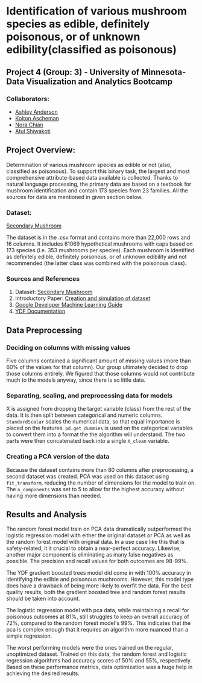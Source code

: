 # Identification of various mushroom species as edible, definitely poisonous, or of unknown edibility(classified as poisonous)

## Project 4 (Group: 3) - University of Minnesota- Data Visualization and Analytics Bootcamp

### Collaborators:
* [Ashley Anderson](https://github.com/AshleyKAnderson) <br>
* [Kolton Ascheman](https://github.com/K01t0N) <br>
* [Nora Chian](https://github.com/ndchian)<br>
* [Atul Shiwakoti](https://github.com/atulshi)<br>

## Project Overview:
Determination of various mushroom species as edible or not (also, classified as poisonous). To support this binary task, the largest and most comprehensive attribute-based data available is collected. Thanks to natural language processing, the primary data are based on a textbook for mushroom identification and contain 173 species from 23 families. All the sources for data are mentioned in given section below.
    
### Dataset: 
[Secondary Mushroom](https://archive.ics.uci.edu/dataset/848/secondary+mushroom+dataset)

The dataset is in the .csv format and contains more than 22,000 rows and 16 columns. It includes 61069 hypothetical mushrooms with caps based on 173 species (i.e. 353 mushrooms per species). Each mushroom is identified as definitely edible, definitely poisonous, or of unknown edibility and not recommended (the latter class was combined with the poisonous class).

### Sources and References
   1)  Dataset: [Secondary Mushroom](https://archive.ics.uci.edu/dataset/848/secondary+mushroom+dataset)
   2)  Introductory Paper: [Creation and simulation of dataset](https://www.semanticscholar.org/paper/Mushroom-data-creation%2C-curation%2C-and-simulation-to-Wagner-Heider/336be248b6f1c5d77c3c93e89f2e19e7344b0250)
   3)  [Google Developer Machine Learning Guide](https://developers.google.com/machine-learning/decision-forests/practice)
   4)  [YDF Documentation](https://ydf.readthedocs.io/en/stable/)

## Data Preprocessing

### Deciding on columns with missing values
Five columns contained a significant amount of missing values (more than 60% of the values for that column). Our group ultimately decided to drop those columns entirely. We figured that those columns would not contribute much to the models anyway, since there is so little data.

### Separating, scaling, and preprocessing data for models

X is assigned from dropping the target variable (class) from the rest of the data. It is then split between categorical and numeric columns. `StandardScalar` scales the numerical data, so that equal importance is placed on the features. `pd.get_dummies` is used on the categorical variables to convert them into a format the the algorithm will understand. The two parts were then concatenated back into a single `X_clean` variable.

### Creating a PCA version of the data

Because the dataset contains more than 80 columns after preprocessing, a second dataset was created. PCA was used on this dataset using `fit_transform`, reducing the number of dimensions for the model to train on. The `n_components` was set to 5 to allow for the highest accuracy without having more dimensions than needed.

## Results and Analysis

The random forest model train on PCA data dramatically outperformed the logistic regression model with either the original dataset or PCA as well as the random forest model with original data. In a use case like this that is safety-related, it it crucial to obtain a near-perfect accuracy. Likewise, another major component is eliminating as many false negatives as possible. The precision and recall values for both outcomes are 98-99%.

The YDF gradient boosted trees model did come in with 100% accuracy in identifying the edible and poisonous mushrooms. However, this model type does have a drawback of being more likely to overfit the data. For the best quality results, both the gradient boosted tree and random forest results should be taken into account.

The logistic regression model with pca data, while maintaining a recall for poisonous outcomes at 81%, still struggles to keep an overall accuracy of 72%, compared to the random forest model's 99%. This indicates that the pca is complex enough that it requires an algorithm more nuanced than a simple regression.

The worst performing models were the ones trained on the regular, unoptimized dataset. Trained on this data, the random forest and logistic regression algorithms had accuracy scores of 50% and 55%, respectively. Based on these performance metrics, data optimization was a huge help in achieving the desired results.
